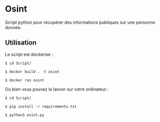 # Osint

Script python pour récupérer des informations publiques sur une personne donnée.

## Utilisation

Le script est dockerisé : 

```console
$ cd Script/

$ docker build . -t osint

$ docker run osint
```

Ou bien vous pouvez le lancer sur votre ordinateur :

```console
$ cd Script/

$ pip install -r requirements.txt

$ python3 osint.py
```
